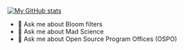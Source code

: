 <!--### Hello everyone 👋 -->

[![My GitHub stats](https://github-readme-stats.vercel.app/api?username=claudenw&count_private=true)](https://github.com/anuraghazra/github-readme-stats)
- 💬 Ask me about Bloom filters
- 💬 Ask me about Mad Science
- 💬 Ask me about Open Source Program Offices (OSPO)
<!--
**claudenw/claudenw** is a ✨ _special_ ✨ repository because its `README.md` (this file) appears on your GitHub profile.

Here are some ideas to get you started:

- 🔭 I’m currently working on ...
- 🌱 I’m currently learning ...
- 👯 I’m looking to collaborate on ...
- 🤔 I’m looking for help with ...
- 💬 Ask me about ...
- 📫 How to reach me: ...
- 😄 Pronouns: ...
- ⚡ Fun fact: ...
-->
